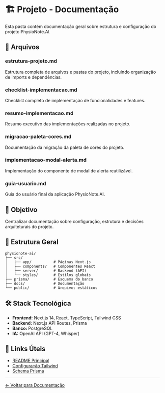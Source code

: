 # 🏗️ Projeto - Documentação

Esta pasta contém documentação geral sobre estrutura e configuração do projeto PhysioNote.AI.

## 📄 Arquivos

### estrutura-projeto.md
Estrutura completa de arquivos e pastas do projeto, incluindo organização de imports e dependências.

### checklist-implementacao.md
Checklist completo de implementação de funcionalidades e features.

### resumo-implementacao.md
Resumo executivo das implementações realizadas no projeto.

### migracao-paleta-cores.md
Documentação da migração da paleta de cores do projeto.

### implementacao-modal-alerta.md
Implementação do componente de modal de alerta reutilizável.

### guia-usuario.md
Guia do usuário final da aplicação PhysioNote.AI.

## 🎯 Objetivo

Centralizar documentação sobre configuração, estrutura e decisões arquiteturais do projeto.

## 📂 Estrutura Geral

```
physionote-ai/
├── src/
│   ├── app/          # Páginas Next.js
│   ├── components/   # Componentes React
│   ├── server/       # Backend (API)
│   └── styles/       # Estilos globais
├── prisma/           # Esquema do banco
├── docs/             # Documentação
└── public/           # Arquivos estáticos
```

## 🛠️ Stack Tecnológica

- **Frontend:** Next.js 14, React, TypeScript, Tailwind CSS
- **Backend:** Next.js API Routes, Prisma
- **Banco:** PostgreSQL
- **IA:** OpenAI API (GPT-4, Whisper)

## 🔗 Links Úteis

- [README Principal](../../README.md)
- [Configuração Tailwind](../../tailwind.config.ts)
- [Schema Prisma](../../prisma/schema.prisma)

---
[← Voltar para Documentação](../README.md)
